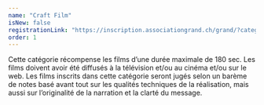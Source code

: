 ```yaml
---
name: "Craft Film"
isNew: false
registrationLink: "https://inscription.associationgrand.ch/grand/?category=CRAFT%20FILM"
order: 1
---
```


Cette catégorie récompense les films d’une durée maximale de 180 sec. Les films doivent avoir été diffusés à la télévision et/ou au cinéma et/ou sur le web. Les films inscrits dans cette catégorie seront jugés selon un barème de notes basé avant tout sur les qualités techniques de la réalisation, mais aussi sur l’originalité de la narration et la clarté du message.